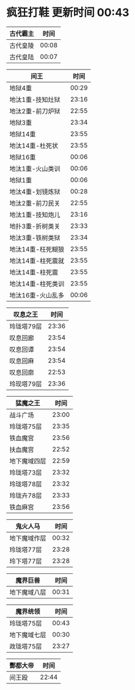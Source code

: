 # 疯狂打鞋 更新时间 00:43

| 古代霸主   | 时间    |
|--------|-------|
| 古代皇陵 | 00:08 |
| 古代皇陆 | 00:07 |

| 间王   | 时间    |
|--------|-------|
| 地狱4重 | 00:29 |
| 地汰1重-技知灶狱 | 23:16 |
| 地汰2重-前刀炉狱 | 22:55 |
| 地狱3重 | 23:34 |
| 地狱14重 | 23:55 |
| 地汰14重-杜死状 | 23:55 |
| 地狱16重 | 00:06 |
| 地汰1重-火山类训 | 00:06 |
| 地狱1重 | 00:06 |
| 地汰4重-划镜炼狱 | 00:28 |
| 地汰2重-前刀民关 | 22:55 |
| 地汰1重-技知炮儿 | 23:16 |
| 地扑3重-折树类关 | 23:33 |
| 地汰3重-铁树类狱 | 23:34 |
| 地汰14重-枉死糊狼 | 23:55 |
| 地汰14重-柱死震就 | 23:55 |
| 地汰14重-柱死震 | 23:55 |
| 地汰14重-柱死类训 | 23:55 |
| 地汰16重-火山乱多 | 00:06 |

| 叹息之王   | 时间    |
|--------|-------|
| 玲珑塔79层 | 23:36 |
| 叹息回廊 | 23:54 |
| 叹息回谭 | 23:54 |
| 叹息回麻 | 23:54 |
| 叹息回廓 | 22:53 |
| 玲现塔79层 | 23:36 |

| 猛魔之王   | 时间    |
|--------|-------|
| 战斗广场 | 23:00 |
| 玲珑塔75层 | 23:35 |
| 铁血魔宫 | 23:56 |
| 扶血魔宫 | 22:52 |
| 地下魔域四层 | 22:59 |
| 玲珑塔73层 | 23:32 |
| 玲珑塔78层 | 23:32 |
| 玲珑卉78层 | 23:33 |
| 铁血麻宫 | 23:56 |

| 鬼火人马   | 时间    |
|--------|-------|
| 地下魔域作层 | 00:32 |
| 玲珑塔77层 | 23:28 |
| 玲下塔77层 | 23:28 |

| 魔界巨兽   | 时间    |
|--------|-------|
| 地下魔域八层 | 00:31 |

| 魔界统领   | 时间    |
|--------|-------|
| 玲珑塔75层 | 00:43 |
| 地下魔域七层 | 00:30 |
| 政珑塔75层 | 23:27 |

| 酆都大帝   | 时间    |
|--------|-------|
| 间王殴 | 22:44 |